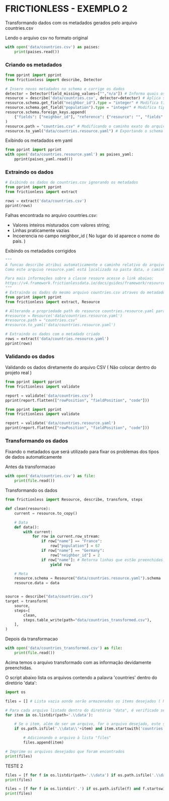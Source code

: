 # FRICTIONLESS - EXEMPLO 2

Transformando dados com os metadados gerados pelo arquivo countries.csv

Lendo o arquivo csv no formato original

```python script
with open('data/countries.csv') as paises:
    print(paises.read())
```

### Criando os metadados

```python script
from pprint import pprint
from frictionless import describe, Detector

# Insere novos metadados no schema e corrige os dados
detector = Detector(field_missing_values=["","n/a"]) # Informa quais os valores que devem ser reconhecidos como "vazios"
resource = describe('data/countries.csv', detector=detector) # Aplica substituição do arquivo countries.csv
resource.schema.get_field("neighbor_id").type = "integer" # Modifica tipo de dado da coluna neighbor_id para ser do tipo inteiro
resource.schema.get_field("population").type = "integer" # Modifica tipo de dado da coluna population para ser do tipo inteiro
resource.schema.foreign_keys.append(
    {"fields": ["neighbor_id"], "reference": {"resource": "", "fields": ["id"]}}
)
resource.path = "countries.csv" # Modificando o caminho exato do arquivo csv
resource.to_yaml("data/countries.resource.yaml") # Exportando o schema
```

Exibindo os metadados em yaml

```python script
from pprint import pprint
with open('data/countries.resource.yaml') as paises_yaml:
    pprint(paises_yaml.read())
```

### Extraindo os dados

```python script
# Exibindo os dados de countries.csv ignorando os metadados
from pprint import pprint
from frictionless import extract

rows = extract('data/countries.csv')
pprint(rows)
```

Falhas encontrada no arquivo countries.csv:
- Valores inteiros misturados com valores string;
- Linhas praticamente vazias
- Incoerencia no campo neighbor_id ( No lugar do id aparece o nome do país. )

Exibindo os metadados corrigidos

```python script
"""
A funcao describe atribui automaticamente o caminho relativo do arquivo tabular na propriedade path do arquivo resource.yaml
Como este arquivo resource.yaml está localizado na pasta data, o caminho 'data/countries.csv' não será reconhecido pois não há uma pasta data dentro da pasta em que o arquivo countries.resource.yaml se encontra. Logo, é necessário alerar a propriedade path no resource para a localizacao correta do arquivo .csv e isso pode ser feito por meio da classe Resource.

Para mais informações sobre a classe resoure acesse o link abaixo:
https://v4.framework.frictionlessdata.io/docs/guides/framework/resource-guide
"""
# Extraindo os dados do mesmo arquivo countries.csv atraves do metadados countries.resource.yaml
from pprint import pprint
from frictionless import extract, Resource

# Alterando a propriedade path do resource countries.resource.yaml para "countries.csv"
#resource = Resource('data/countries.resource.yaml')
#resource.path = "countries.csv"
#resource.to_yaml('data/countries.resource.yaml')

# Extraindo os dados com o metadado criado
rows = extract('data/countries.resource.yaml')
pprint(rows)
```

### Validando os dados

Validando os dados diretamente do arquivo CSV ( Não colocar dentro do projeto real )

```python script
from pprint import pprint
from frictionless import validate

report = validate('data/countries.csv')
pprint(report.flatten(["rowPosition", "fieldPosition", "code"]))
```

```python script
from pprint import pprint
from frictionless import validate

report = validate('data/countries.resource.yaml')
pprint(report.flatten(["rowPosition", "fieldPosition", "code"]))
```

### Transformando os dados

Fixando o metadados que será utilizado para fixar os problemas dos tipos de dados automaticamente

Antes da transformacao

```python script
with open('data/countries.csv') as file:
    print(file.read())
```

Transformando os dados

```python script
from frictionless import Resource, describe, transform, steps

def clean(resource):
    current = resource.to_copy()

    # Data
    def data():
        with current:
            for row in current.row_stream:
                if row["name"] == "France":
                    row["population"] = 67
                if row["name"] == "Germany":
                    row["neighbor_id"] = 2
                if row["name"]: # Retorna linhas que estão preenchidas. Linhas vazias não são retornadas
                    yield row

    # Meta
    resource.schema = Resource("data/countries.resource.yaml").schema
    resource.data = data


source = describe("data/countries.csv")
target = transform(
    source,
    steps=[
        clean,
        steps.table_write(path="data/countries_transformed.csv"),
    ],
)
```

Depois da transformacao

```python script
with open('data/countries_transformed.csv') as file:
    print(file.read())
```

Acima temos o arquivo transformado com as informação devidamente preenchidas.

O script abaixo lista os arquivos contendo a palavra 'countries' dentro do diretório 'data':

```python script
import os

files = [] # Lista vazia aonde serão armazenados os items desejados ( No nosso caso são os arquivos que contenham a palavra "countries" )

# Para cada arquivo listado dentro do diretório "data", é verificado se é o arquivo desejado ( arquivos que contenham a palavra "countries" ). Caso afirmativo, este será adicionado à lista "files".
for item in os.listdir(path='.\\data'):

    # Se o item, além de ser um arquivo, for o arquivo desejado, este será adicionado à lista files
    if os.path.isfile('.\\data\\'+item) and item.startswith('countries'):

        # Adicionando o arquivo à lista "files"
        files.append(item)

# Imprime os arquivos desejados que foram encontrados
print(files)
```

TESTE 2

```python script
files = [f for f in os.listdir(path='.\\data') if os.path.isfile('.\\data\\'+f) and f.startswith('countries')]
print(files)

files = [f for f in os.listdir('.') if os.path.isfile(f) and f.startswith('countries')]
print(files)